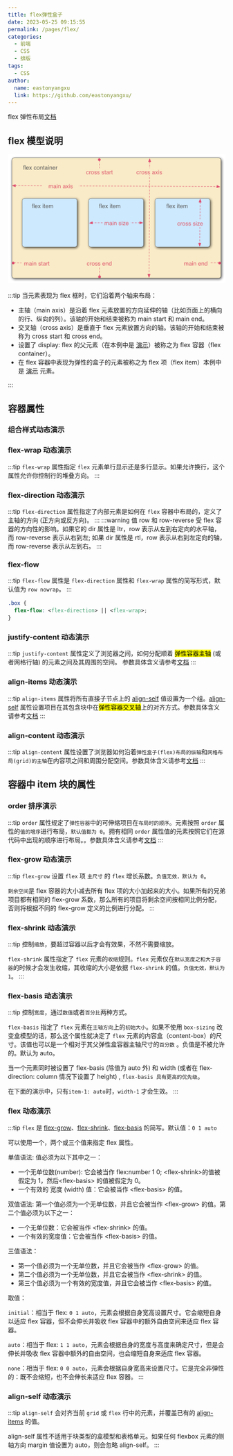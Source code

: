 ```yaml
---
title: flex弹性盒子
date: 2023-05-25 09:15:55
permalink: /pages/flex/
categories:
  - 前端
  - CSS
  - 排版
tags:
  - CSS
author:
  name: eastonyangxu
  link: https://github.com/eastonyangxu/
---
```


flex 弹性布局[文档](https://developer.mozilla.org/zh-CN/docs/Learn/CSS/CSS_layout/Flexbox)

## flex 模型说明

![flex_terms.png](/css/flex_terms.png)

:::tip
当元素表现为 flex 框时，它们沿着两个轴来布局：

- 主轴（main axis）是沿着 flex 元素放置的方向延伸的轴（比如页面上的横向的行、纵向的列）。该轴的开始和结束被称为 main start 和 main end。
- 交叉轴（cross axis）是垂直于 flex 元素放置方向的轴。该轴的开始和结束被称为 cross start 和 cross end。
- 设置了 display: flex 的父元素（在本例中是 [演示](#容器属性)）被称之为 flex 容器（flex container）。
- 在 flex 容器中表现为弹性的盒子的元素被称之为 flex 项（flex item）本例中是 [演示](#容器中-item-块的属性) 元素。

:::

## 容器属性

### 组合样式动态演示

<css-layout-flex-demo/>

### flex-wrap 动态演示

:::tip
`flex-wrap` 属性指定 `flex` 元素单行显示还是多行显示。如果允许换行，这个属性允许你控制行的堆叠方向。
:::
<css-layout-flex-flexWrapDemo/>

### flex-direction 动态演示

:::tip
`flex-direction` 属性指定了内部元素是如何在 `flex` 容器中布局的，定义了主轴的方向 (正方向或反方向)。
:::
:::warning
值 row 和 row-reverse 受 flex 容器的方向性的影响。如果它的 dir 属性是 ltr，row 表示从左到右定向的水平轴，而 row-reverse 表示从右到左; 如果 dir 属性是 rtl，row 表示从右到左定向的轴，而 row-reverse 表示从左到右。
:::
<css-layout-flex-flexDirectionDemo/>

### flex-flow

:::tip
`flex-flow` 属性是 `flex-direction` 属性和 `flex-wrap` 属性的简写形式，默认值为 `row nowrap`。
:::

```css -N
.box {
  flex-flow: <flex-direction> || <flex-wrap>;
}
```

### justify-content 动态演示

:::tip
`justify-content` 属性定义了浏览器之间，如何分配顺着 <mark>弹性容器主轴</mark> (或者网格行轴) 的元素之间及其周围的空间。
参数具体含义请参考[文档](https://developer.mozilla.org/zh-CN/docs/Web/CSS/justify-content)
:::

<css-layout-flex-justifyContentDemo/>

### align-items 动态演示

:::tip
`align-items` 属性将所有直接子节点上的 [align-self](#align-self-动态演示) 值设置为一个组。[align-self](#align-self-动态演示) 属性设置项目在其包含块中在<mark>弹性容器交叉轴</mark>上的对齐方式。参数具体含义请参考[文档](https://developer.mozilla.org/zh-CN/docs/Web/CSS/align-items)
:::

<css-layout-flex-alignItemsDemo/>

### align-content 动态演示

:::tip
`align-content` 属性设置了浏览器如何沿着`弹性盒子(flex)布局的纵轴`和`网格布局(grid)的主轴`在内容项之间和周围分配空间。参数具体含义请参考[文档](https://developer.mozilla.org/zh-CN/docs/Web/CSS/align-content)
:::

<css-layout-flex-alignContentDemo/>

## 容器中 item 块的属性

### order 排序演示

:::tip
`order` 属性规定了`弹性容器`中的可伸缩项目在`布局时的顺序`。元素按照 `order` 属性的`值的增序`进行布局，`默认值都为 0`。拥有相同 `order` 属性值的元素按照它们在源代码中出现的顺序进行布局。。参数具体含义请参考[文档](https://developer.mozilla.org/zh-CN/docs/Web/CSS/order)
:::

<css-layout-flex-orderDemo/>

### flex-grow 动态演示

:::tip
`flex-grow` 设置 `flex` 项 `主尺寸` 的 `flex` 增长系数。`负值无效，默认为 0`。

`剩余空间`是 flex 容器的大小减去所有 flex 项的大小加起来的大小。如果所有的兄弟项目都有相同的 flex-grow 系数，那么所有的项目将剩余空间按相同比例分配，否则将根据不同的 flex-grow 定义的比例进行分配。
:::

<css-layout-flex-flexGrowDemo/>

### flex-shrink 动态演示

:::tip
控制`缩放`，要超过容器以后才会有效果，不然不需要缩放。

`flex-shrink` 属性指定了 `flex` 元素的`收缩`规则。`flex` 元素仅在`默认宽度之和大于容器`的时候才会发生收缩，其收缩的大小是依据 `flex-shrink` 的值。`负值无效，默认为 1`。
:::

<css-layout-flex-flexShrinkDemo/>

### flex-basis 动态演示

:::tip
控制`宽度`，通过`数值`或者`百分比`两种方式。

`flex-basis` 指定了 `flex` 元素在`主轴方向`上的`初始大小`。如果不使用 `box-sizing` 改变盒模型的话，那么这个属性就决定了 `flex` 元素的内容盒（content-box）的尺寸。该值也可以是一个相对于其父弹性盒容器主轴尺寸的`百分数` 。负值是不被允许的。默认为 auto。

当一个元素同时被设置了 flex-basis (除值为 auto 外) 和 width (或者在 flex-direction: column 情况下设置了 height) , `flex-basis 具有更高的优先级`。

在下面的演示中，只有`item-1: auto`时，`width-1` 才会生效。
:::
<css-layout-flex-flexBasisDemo/>

### flex 动态演示

:::tip
`flex` 是 [flex-grow](#flex-grow-动态演示)、[flex-shrink](#flex-shrink-动态演示)、[flex-basis](#flex-basis-动态演示) 的简写。默认值：`0 1 auto`

可以使用一个，两个或三个值来指定 flex 属性。

单值语法: 值必须为以下其中之一：

- 一个无单位数(number): 它会被当作 flex:number 1 0; \<flex-shrink\>的值被假定为 1，然后\<flex-basis\> 的值被假定为 0。
- 一个有效的 宽度 (width) 值：它会被当作 \<flex-basis\> 的值。

双值语法: 第一个值必须为一个无单位数，并且它会被当作 \<flex-grow\> 的值。第二个值必须为以下之一：

- 一个无单位数：它会被当作 \<flex-shrink\> 的值。
- 一个有效的宽度值：它会被当作 \<flex-basis\> 的值。

三值语法：

- 第一个值必须为一个无单位数，并且它会被当作 \<flex-grow\> 的值。
- 第二个值必须为一个无单位数，并且它会被当作 \<flex-shrink\> 的值。
- 第三个值必须为一个有效的宽度值，并且它会被当作 \<flex-basis\> 的值。

取值：

`initial`：相当于 flex: `0 1 auto`，元素会根据自身宽高设置尺寸。它会缩短自身以适应 flex 容器，但不会伸长并吸收 flex 容器中的额外自由空间来适应 flex 容器。

`auto`：相当于 flex: `1 1 auto`，元素会根据自身的宽度与高度来确定尺寸，但是会伸长并吸收 flex 容器中额外的自由空间，也会缩短自身来适应 flex 容器。

`none`：相当于 flex: `0 0 auto`，元素会根据自身宽高来设置尺寸。它是完全非弹性的：既不会缩短，也不会伸长来适应 flex 容器。
:::

<css-layout-flex-flexDemo/>

### align-self 动态演示

:::tip
`align-self` 会对齐当前 `grid` 或 `flex` 行中的元素，并覆盖已有的 [align-items](#align-items-动态演示) 的值。

align-self 属性不适用于块类型的盒模型和表格单元。如果任何 flexbox 元素的侧轴方向 margin 值设置为 auto，则会忽略 align-self。
:::

<css-layout-flex-alignSelfDemo/>
